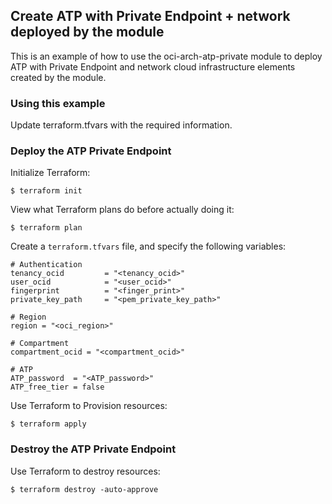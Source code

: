 ## Create ATP with Private Endpoint + network deployed by the module
This is an example of how to use the oci-arch-atp-private module to deploy ATP with Private Endpoint and network cloud infrastructure elements created by the module.
  
### Using this example
Update terraform.tfvars with the required information.

### Deploy the ATP Private Endpoint
Initialize Terraform:
```
$ terraform init
```
View what Terraform plans do before actually doing it:
```
$ terraform plan
```

Create a `terraform.tfvars` file, and specify the following variables:

```
# Authentication
tenancy_ocid         = "<tenancy_ocid>"
user_ocid            = "<user_ocid>"
fingerprint          = "<finger_print>"
private_key_path     = "<pem_private_key_path>"

# Region
region = "<oci_region>"

# Compartment
compartment_ocid = "<compartment_ocid>"

# ATP
ATP_password  = "<ATP_password>"
ATP_free_tier = false
```

Use Terraform to Provision resources:
```
$ terraform apply
```

### Destroy the ATP Private Endpoint

Use Terraform to destroy resources:
```
$ terraform destroy -auto-approve
```
